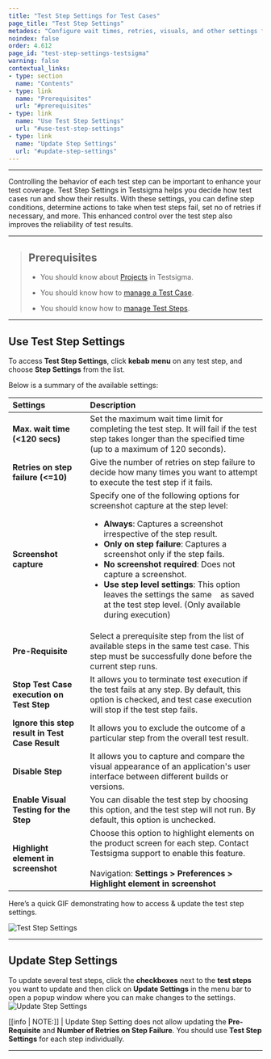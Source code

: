 ```yaml
---
title: "Test Step Settings for Test Cases"
page_title: "Test Step Settings"
metadesc: "Configure wait times, retries, visuals, and other settings for efficient test automation in Testsigma using Test Step Settings and customise test execution."
noindex: false
order: 4.612
page_id: "test-step-settings-testsigma"
warning: false
contextual_links:
- type: section
  name: "Contents"
- type: link
  name: "Prerequisites"
  url: "#prerequisites"
- type: link
  name: "Use Test Step Settings"
  url: "#use-test-step-settings"
- type: link
  name: "Update Step Settings"
  url: "#update-step-settings"
---
```


---

Controlling the behavior of each test step can be important to enhance your test coverage. Test Step Settings in Testsigma helps you decide how test cases run and show their results. With these settings, you can define step conditions, determine actions to take when test steps fail, set no of retries if necessary, and more. This enhanced control over the test step also improves the reliability of test results.

---

> ## **Prerequisites**
> 
> - You should know about [Projects](https://testsigma.com/docs/projects/overview/) in Testsigma. 
>   
> - You should know how to [manage a Test Case](https://testsigma.com/docs/test-cases/manage/add-edit-delete/).
>
> - You should know how to [manage Test Steps](https://testsigma.com/docs/test-cases/step-types/natural-language/).

---

## **Use Test Step Settings**

To access **Test Step Settings**, click **kebab menu** on any test step, and choose **Step Settings** from the list. 

Below is a summary of the available settings:

| **Settings** | **Description** |
|:------------------|:-------------|
|**Max. wait time (<120 secs)**|Set the maximum wait time limit for completing the test step. It will fail if the test step takes longer than the specified time (up to a maximum of 120 seconds).|
|**Retries on step failure (<=10)**|Give the number of retries on step failure to decide how many times you want to attempt to execute the test step if it fails.|
|**Screenshot capture**|Specify one of the following options for screenshot capture at the step level:<br><ul><li><strong>Always</strong>: Captures a screenshot irrespective of the step result.</li><li><strong>Only on step failure</strong>: Captures a screenshot only if the step fails.</li><li><strong>No screenshot required</strong>: Does not capture a screenshot.</li><li>**Use step level settings**: This option leaves the settings the same &nbsp;&nbsp; as saved at the test step level. (Only available during execution)</li></ul>|
|**Pre-Requisite**|Select a prerequisite step from the list of available steps in the same test case. This step must be successfully done before the current step runs.|
|**Stop Test Case execution on Test Step**|It allows you to terminate test execution if the test fails at any step. By default, this option is checked, and test case execution will stop if the test step fails.|
|**Ignore this step result in Test Case Result**|It allows you to exclude the outcome of a particular step from the overall test result.|
|**Disable Step**|It allows you to capture and compare the visual appearance of an application's user interface between different builds or versions.|
|**Enable Visual Testing for the Step**|You can disable the test step by choosing this option, and the test step will not run. By default, this option is unchecked.|
|**Highlight element in screenshot**|Choose this option to highlight elements on the product screen for each step. Contact Testsigma support to enable this feature. <br> <br> Navigation: **Settings > Preferences > Highlight element in screenshot** <br> |

Here’s a quick GIF demonstrating how to access & update the test step settings. 

![Test Step Settings](https://s3.amazonaws.com/static-docs.testsigma.com/new_images/projects/applications/teststepsettingsnew.gif)

---

## **Update Step Settings**

To update several test steps, click the **checkboxes** next to the **test steps** you want to update and then click on **Update Settings** in the menu bar to open a popup window where you can make changes to the settings. ![Update Step Settings](https://s3.amazonaws.com/static-docs.testsigma.com/new_images/projects/applications/update_testsettings.gif)

[[info | NOTE:]]
| Update Step Setting does not allow updating the **Pre-Requisite** and **Number of Retries on Step Failure**. You should use **Test Step Settings** for each step individually.

---